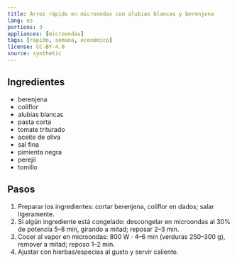 ```yaml
---
title: Arroz rápido en microondas con alubias blancas y berenjena
lang: es
portions: 3
appliances: [microondas]
tags: [rápido, semana, económico]
license: CC-BY-4.0
source: synthetic
---
```

## Ingredientes
- berenjena
- coliflor
- alubias blancas
- pasta corta
- tomate triturado
- aceite de oliva
- sal fina
- pimienta negra
- perejil
- tomillo

## Pasos
1. Preparar los ingredientes: cortar berenjena, coliflor en dados; salar ligeramente.
2. Si algún ingrediente está congelado: descongelar en microondas al 30% de potencia 5–8 min, girando a mitad; reposar 2–3 min.
3. Cocer al vapor en microondas: 800 W · 4–6 min (verduras 250–300 g), remover a mitad; reposo 1–2 min.
4. Ajustar con hierbas/especias al gusto y servir caliente.
